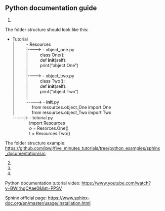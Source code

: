 ## Python documentation guide
1. 

The folder structure should look like this:

 - Tutorial <br />
| &emsp; &emsp;	 - Resources <br />
| &emsp; &emsp;	|---->	- object_one.py <br />
| &emsp; &emsp;	| &emsp; &emsp;		class One(): <br />
| &emsp; &emsp;	| &emsp; &emsp;		def __init__(self): <br />
| &emsp; &emsp;	| &emsp; &emsp;		print(“object One”) <br />
| &emsp; &emsp; |<br />
| &emsp; &emsp;	|---->	- object_two.py <br />
| &emsp; &emsp;	| &emsp; &emsp;		class Two(): <br />
| &emsp; &emsp;	| &emsp; &emsp;		def __init__(self): <br />
| &emsp; &emsp;	| &emsp; &emsp;		print(“object Two”) <br />
| &emsp; &emsp; |<br />
| &emsp; &emsp;	----->	- __init__.py <br />
| &emsp; &emsp;	&emsp;		from resources.object_One import One <br />
| &emsp; &emsp;	&emsp;		from resources.object_Two import Two <br />
----->	- tutorial.py <br />
  &emsp; &emsp;	&emsp; import Resources <br />
  &emsp; &emsp;	&emsp; o = Resorces.One() <br />
  &emsp; &emsp;	&emsp; t = Resources.Two()		
		
The folder structure example: https://github.com/lpwj/five_minutes_tutorials/tree/python_examples/sphinx_documentation/src

2.

3.

4.


Python documentation tutorial video: https://www.youtube.com/watch?v=BWIrhgCAae0&list=PPSV

Sphinx official page: https://www.sphinx-doc.org/en/master/usage/installation.html
